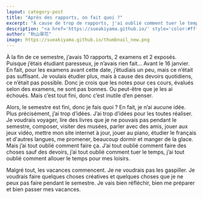```yaml
---
layout: category-post
title: "Après des rapports, on fait quoi ?"
excerpt: "À cause de trop de rapports, j'ai oublié comment tuer le temps."
description: "<a href='https://sueakiyama.github.io/' style='color:#ffffff'><u>Le Site Web de Suika Akiyama</u></a>"
author: "秋山翠花"
image: https://sueakiyama.github.io/thumbnail_new.png
---
```


À la fin de ce semestre, j’avais 10 rapports, 2 examens et 2 exposés. Puisque j’étais étudiant paresseux, je n’avais rien fait… Avant le 16 janvier. En fait, pour les examens avant cette date, j’étudiais un peu, mais ce n’était pas suffisant. Je voulais étudier plus, mais à cause des devoirs quotidiens, ce n’était pas possible. Donc je crois que les notes pour ces cours, évalués selon des examens, ne sont pas bonnes. Ou peut-être que je les ai échoués. Mais c’est tout fini, donc c’est inutile d’en penser.

Alors, le semestre est fini, donc je fais quoi ? En fait, je n’ai aucune idée. Plus précisément, j’ai trop d’idées. J’ai trop d’idées pour les toutes réaliser. Je voudrais voyager, lire des livres que je ne pouvais pas pendant le semestre, composer, visiter des musées, parler avec des amis, jouer aux jeux vidéo, mettre mon site internet à jour, jouer au piano, étudier le français et d'autres langues, me promener, beaucoup dormir et manger de la glace. Mais j’ai tout oublié comment faire ça. J’ai tout oublié comment faire des choses sauf des devoirs, j’ai tout oublié comment tuer le temps, j’ai tout oublié comment allouer le temps pour mes loisirs.

Malgré tout, les vacances commencent. Je ne voudrais pas les gaspiller. Je voudrais faire quelques choses créatives et quelques choses que je ne peux pas faire pendant le semestre. Je vais bien réfléchir, bien me préparer et bien passer mes vacances.
